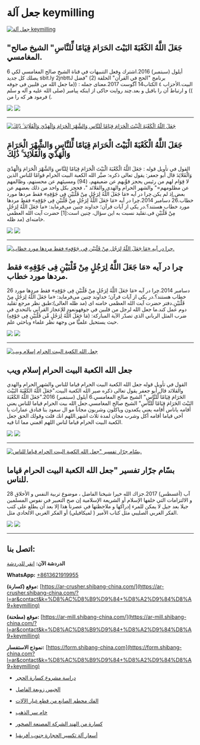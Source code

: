 # جعل آلة keymilling

<a href="https://swt.shibang-china.com/?l=ar&img&k=%D8%AC%D8%B9%D9%84+%D8%A2%D9%84%D8%A9+keymilling" target="_blank">![جعل آلة keymilling](http://static.shibang-china.com/all-800x300/1198.jpg)</a>

## &quot;جَعَلَ اللَّهُ الكَعْبَةَ البَيْتَ الحَرَامَ قِيَامًا لِّلنَّاسِ&quot; الشيخ صالح المغامسي.
6 أيلول (سبتمبر) 2016.اشترك وفعل التنبيهات في قناة الشيخ صالح المغامسي لكي يصلك كل جديد sbit.ly 2jnbttJ برنامج &quot;الحج في القرآن&quot; الحلقة (2) &quot;فضل البيت.الأحزاب ٤ الکتاب14 آگوست 2017.معناى جمله : ((ما جعل الله من قلبين فى جوفه )) و ارتباط آن را باقبل و بعد.چند روايت حاكى از اينكه پيامبر (صلى الله عليه و آله و سلم ) فرمود هر كه را من.


<a href="https://whatsapp.shibangsoft.com/WhatsApp.php" target="_blank" title="WhatsApp">![](http://static.shibang-china.com/icon/whatsapp.png)</a> <a href="https://swt.shibang-china.com/?l=ar&icon&k=%D8%AC%D8%B9%D9%84+%D8%A2%D9%84%D8%A9+keymilling" target="_blank">![](http://static.shibang-china.com/icon/chat-ar.png)</a>

---

<a href="https://swt.shibang-china.com/?l=ar&img&k=%D8%AC%D8%B9%D9%84+%D8%A2%D9%84%D8%A9+keymilling" target="_blank">![جَعَلَ اللَّهُ الْكَعْبَةَ الْبَيْتَ الْحَرَامَ قِيَامًا لِّلنَّاسِ وَالشَّهْرَ الْحَرَامَ وَالْهَدْيَ وَالْقَلَائِدَ ۚ ذَٰلِكَ](http://static.shibang-china.com/all-800x300/1528.jpg)</a>

## جَعَلَ اللَّهُ الْكَعْبَةَ الْبَيْتَ الْحَرَامَ قِيَامًا لِّلنَّاسِ وَالشَّهْرَ الْحَرَامَ وَالْهَدْيَ وَالْقَلَائِدَ ۚ ذَٰلِكَ
القول في تأويل قوله : جَعَلَ اللَّهُ الْكَعْبَةَ الْبَيْتَ الْحَرَامَ قِيَامًا لِلنَّاسِ وَالشَّهْرَ الْحَرَامَ وَالْهَدْيَ وَالْقَلائِدَ قال أبو جعفر: يقول تعالى ذكره: صيَّر الله الكعبة البيت الحرام قوامًا للناس الذين لا قِوَام لهم من رئيس يحجز قوِّيهم عن ضعيفهم، (94) ومسيئهم عن محسنهم، وظالمهم عن مظلومهم=&quot; والشهر الحرام والهدي والقلائد &quot;، فحجز بكل واحد من ذلك بعضهم عن بعض,إذ لم يكن.چرا در آیه «مَا جَعَلَ اللَّهُ لِرَجُلٍ مِنْ قَلْبَیْنِ فِی جَوْفِهِ» فقط مردها مورد خطاب.26 دسامبر 2014.چرا در آیه «مَا جَعَلَ اللَّهُ لِرَجُلٍ مِنْ قَلْبَیْنِ فِی جَوْفِهِ» فقط مردها مورد خطاب هستند؟.در یکی از آیات قرآن؛ خداوند چنین می‌فرماید: «ما جَعَلَ اللَّهُ لِرَجُلٍ مِنْ قَلْبَیْنِ فی‏.تقلید نسبت به این سؤال، چنین است:[1] حضرت آیت الله العظمی خامنه‌ای (مد ظله.


<a href="https://whatsapp.shibangsoft.com/WhatsApp.php" target="_blank" title="WhatsApp">![](http://static.shibang-china.com/icon/whatsapp.png)</a> <a href="https://swt.shibang-china.com/?l=ar&icon&k=%D8%AC%D8%B9%D9%84+%D8%A2%D9%84%D8%A9+keymilling" target="_blank">![](http://static.shibang-china.com/icon/chat-ar.png)</a>

---

<a href="https://swt.shibang-china.com/?l=ar&img&k=%D8%AC%D8%B9%D9%84+%D8%A2%D9%84%D8%A9+keymilling" target="_blank">![چرا در آیه «مَا جَعَلَ اللَّهُ لِرَجُلٍ مِنْ قَلْبَیْنِ فِی جَوْفِهِ» فقط مردها مورد خطاب.](http://static.shibang-china.com/all-800x300/1422.jpg)</a>

## چرا در آیه «مَا جَعَلَ اللَّهُ لِرَجُلٍ مِنْ قَلْبَیْنِ فِی جَوْفِهِ» فقط مردها مورد خطاب.
26 دسامبر 2014.چرا در آیه «مَا جَعَلَ اللَّهُ لِرَجُلٍ مِنْ قَلْبَیْنِ فِی جَوْفِهِ» فقط مردها مورد خطاب هستند؟.در یکی از آیات قرآن؛ خداوند چنین می‌فرماید: «ما جَعَلَ اللَّهُ لِرَجُلٍ مِنْ قَلْبَیْنِ.دفتر حضرت آیت الله العظمی خامنه ای (مد ظله العالی):طبق نظر مرجع تقلید دوم عمل کند.ما جعل الله لرجل من قلبين في جوفهونعود للإعجاز القرآني بالتحدي في ضرب المثل الرباني الذي تصدّر الآية المباركة: (مَا جَعَلَ اللَّهُ لِرَجُلٍ مِّن قَلْبَيْنِ فِى جَوْفِهِ) حيث يستحيل علميٌّا من وجهة نظر علماء وباحثي علم.


<a href="https://whatsapp.shibangsoft.com/WhatsApp.php" target="_blank" title="WhatsApp">![](http://static.shibang-china.com/icon/whatsapp.png)</a> <a href="https://swt.shibang-china.com/?l=ar&icon&k=%D8%AC%D8%B9%D9%84+%D8%A2%D9%84%D8%A9+keymilling" target="_blank">![](http://static.shibang-china.com/icon/chat-ar.png)</a>

---

<a href="https://swt.shibang-china.com/?l=ar&img&k=%D8%AC%D8%B9%D9%84+%D8%A2%D9%84%D8%A9+keymilling" target="_blank">![جعل الله الكعبة البيت الحرام إسلام ويب](http://static.shibang-china.com/all-800x300/1113.jpg)</a>

## جعل الله الكعبة البيت الحرام إسلام ويب
القول في تأويل قوله جعل الله الكعبة البيت الحرام قياما للناس والشهر الحرام والهدي والقلائد قال أبو جعفر يقول تعالى ذكره صير الله الكعبة البيت.&quot;جَعَلَ اللَّهُ الكَعْبَةَ البَيْتَ الحَرَامَ قِيَامًا لِّلنَّاسِ&quot; الشيخ صالح المغامسي.6 أيلول (سبتمبر) 2016.&quot;جَعَلَ اللَّهُ الكَعْبَةَ البَيْتَ الحَرَامَ قِيَامًا لِّلنَّاسِ&quot; الشيخ صالح المغامسي.جعل الله بيت الحرام قياما للناس يعني أقامه ياناس أقامه يعني يكعدون وياكلون وشربون مجاناً مو ال سعود بنا فنادق عمارات يا أخي قياما أقامه أكل وشرب مجان لمدة ثلاث اشهر﻿.اللهم انك قلت وقولك الحق جعل الكعبة البيت الحرام قياما لناس اللهم اقمني مما انا فيه﻿.


<a href="https://whatsapp.shibangsoft.com/WhatsApp.php" target="_blank" title="WhatsApp">![](http://static.shibang-china.com/icon/whatsapp.png)</a> <a href="https://swt.shibang-china.com/?l=ar&icon&k=%D8%AC%D8%B9%D9%84+%D8%A2%D9%84%D8%A9+keymilling" target="_blank">![](http://static.shibang-china.com/icon/chat-ar.png)</a>

---

<a href="https://swt.shibang-china.com/?l=ar&img&k=%D8%AC%D8%B9%D9%84+%D8%A2%D9%84%D8%A9+keymilling" target="_blank">![بسّام جرّار تفسير &quot;جعل الله الكعبة البيت الحرام قياما للناس.](http://static.shibang-china.com/all-800x300/682.jpg)</a>

## بسّام جرّار تفسير &quot;جعل الله الكعبة البيت الحرام قياما للناس.
28 آب (أغسطس) 2017.جزاك الله خيرا شيخنا الفاضل ، موضوع تربية النفس و الأخلاق و الالتزامات التي خلفها الإسلام أو الشريعة الإسلامية إن صح التعبير في نفوس المسلمين جيلا بعد جيل لا يمكن للمرء إدراكها و ملاحظتها في عصرنا هذا إلا بعد أن يطلع على كتب الفكر الغربي الصليبي مثل كتاب الأمير ( لميكافيلي) أو الفكر الغربي الالحادي مثل.

<a href="https://whatsapp.shibangsoft.com/WhatsApp.php" target="_blank" title="WhatsApp">![](http://static.shibang-china.com/icon/whatsapp.png)</a> <a href="https://swt.shibang-china.com/?l=ar&icon&k=%D8%AC%D8%B9%D9%84+%D8%A2%D9%84%D8%A9+keymilling" target="_blank">![](http://static.shibang-china.com/icon/chat-ar.png)</a>

---
## اتصل بنا:

**الدردشة الآن:** [انقر للدردشة](https://swt.shibang-china.com?l=ar&contact&k=%D8%AC%D8%B9%D9%84+%D8%A2%D9%84%D8%A9+keymilling)

**WhatsApp:**  [+8613621919955](https://whatsapp.shibangsoft.com/WhatsApp.php)

**موقع (كسارة):** [https://ar-crusher.shibang-china.com/](https://ar-crusher.shibang-china.com/?l=ar&contact&k=%D8%AC%D8%B9%D9%84+%D8%A2%D9%84%D8%A9+keymilling)

**موقع (مطحنة):** [https://ar-mill.shibang-china.com/](https://ar-mill.shibang-china.com/?l=ar&contact&k=%D8%AC%D8%B9%D9%84+%D8%A2%D9%84%D8%A9+keymilling)

**نموذج الاستفسار:** [https://form.shibang-china.com](https://form.shibang-china.com?l=ar&contact&k=%D8%AC%D8%B9%D9%84+%D8%A2%D9%84%D8%A9+keymilling)

* [دراسة مشروع كسارة الحجر](../27/%D8%AF%D8%B1%D8%A7%D8%B3%D8%A9%20%D9%85%D8%B4%D8%B1%D9%88%D8%B9%20%D9%83%D8%B3%D8%A7%D8%B1%D8%A9%20%D8%A7%D9%84%D8%AD%D8%AC%D8%B1.md)

* [الجبس زوبعة الفاصل](../28/%D8%A7%D9%84%D8%AC%D8%A8%D8%B3%20%D8%B2%D9%88%D8%A8%D8%B9%D8%A9%20%D8%A7%D9%84%D9%81%D8%A7%D8%B5%D9%84.md)

* [الفك محطم الصانع من قطع غيار الآلات](../30/%D8%A7%D9%84%D9%81%D9%83%20%D9%85%D8%AD%D8%B7%D9%85%20%D8%A7%D9%84%D8%B5%D8%A7%D9%86%D8%B9%20%D9%85%D9%86%20%D9%82%D8%B7%D8%B9%20%D8%BA%D9%8A%D8%A7%D8%B1%20%D8%A7%D9%84%D8%A2%D9%84%D8%A7%D8%AA.md)

* [خام سر الذهب](../30/%D8%AE%D8%A7%D9%85%20%D8%B3%D8%B1%20%D8%A7%D9%84%D8%B0%D9%87%D8%A8.md)

* [كسارة من الهند الشركة المصنعة الصخور](../26/%D9%83%D8%B3%D8%A7%D8%B1%D8%A9%20%D9%85%D9%86%20%D8%A7%D9%84%D9%87%D9%86%D8%AF%20%D8%A7%D9%84%D8%B4%D8%B1%D9%83%D8%A9%20%D8%A7%D9%84%D9%85%D8%B5%D9%86%D8%B9%D8%A9%20%D8%A7%D9%84%D8%B5%D8%AE%D9%88%D8%B1.md)

* [أسعار آلة تكسير الحجارة جنوب أفريقيا](../27/%D8%A3%D8%B3%D8%B9%D8%A7%D8%B1%20%D8%A2%D9%84%D8%A9%20%D8%AA%D9%83%D8%B3%D9%8A%D8%B1%20%D8%A7%D9%84%D8%AD%D8%AC%D8%A7%D8%B1%D8%A9%20%D8%AC%D9%86%D9%88%D8%A8%20%D8%A3%D9%81%D8%B1%D9%8A%D9%82%D9%8A%D8%A7.md)
